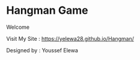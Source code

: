 # Hangman Game
Welcome

Visit My Site : https://yelewa28.github.io/Hangman/

Designed by : Youssef Elewa
